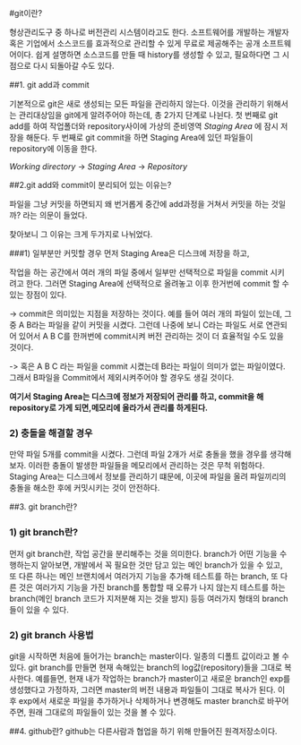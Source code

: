 #git이란?

형상관리도구 중 하나로 버전관리 시스템이라고도 한다.
소프트웨어를 개발하는 개발자 혹은 기업에서 소스코드를 효과적으로 관리할 수 있게 무료로 제공해주는 공개 소프트웨어이다.
쉽게 설명하면 소스코드를 만들 때 history를 생성할 수 있고, 필요하다면 그 시점으로 다시 되돌아갈 수도 있다.

 
##1. git add과 commit

기본적으로 git은 새로 생성되는 모든 파일을 관리하지 않는다.
이것을 관리하기 위해서는 관리대상임을 git에게 알려주어야 하는데, 총 2가지 단계로 나뉜다.
첫 번째로 git add를 하여 작업폴더와 repository사이에 가상의 준비영역 _Staging Area_ 에 잠시 저장을 해둔다.
두 번째로 git commit을 하면 Staging Area에 있던 파일들이 repository에 이동을 한다.

_Working directory_ -> _Staging Area_ -> _Repository_


##2.git add와 commit이 분리되어 있는 이유는?

파일을 그냥 커밋을 하면되지 왜 번거롭게 중간에 add과정을 거쳐서 커밋을 하는 것일까? 라는 의문이 들었다.

찾아보니 그 이유는 크게 두가지로 나뉘었다.

###1) 일부분만 커밋할 경우
먼저 Staging Area은 디스크에 저장을 하고, 

작업을 하는 공간에서 여러 개의 파일 중에서 일부만 선택적으로 파일을 commit 시키려고 한다.
그러면 Staging Area에 선택적으로 올려놓고 이후 한거번에 commit 할 수 있는 장점이 있다.

-> commit은 의미있는 지점을 저장하는 것이다. 예를 들어 여러 개의 파일이 있는데, 그중 A B라는 파일을 
같이 커밋을 시켰다. 그런데 나중에 보니 C라는 파일도 서로 연관되어 있어서 A B C를 한꺼번에 commit시켜
버전 관리하는 것이 더 효율적일 수도 있을 것이다. 

-> 혹은 A B C 라는 파일을 commit 시켰는데 B라는 파일이 의미가 없는 파일이였다. 그래서 B파일을 Commit에서
제외시켜주어야 할 경우도 생길 것이다.

**여기서 Staging Area는 디스크에 정보가 저장되어 관리를 하고, 
commit을 해 repository로 가게 되면,메모리에 올라가서 관리를 하게된다.**

### 2) 충돌을 해결할 경우

만약 파일 5개를 commit을 시켰다. 그런데 파일 2개가 서로 충돌을 했을 경우를 생각해보자.
이러한 충돌이 발생한 파일들을 메모리에서 관리하는 것은 무척 위험하다.
Staging Area는 디스크에서 정보를 관리하기 떄문에, 이곳에 파일을 올려 파일끼리의 충돌을 해소한 후에 커밋시키는 것이 안전하다.

##3. git branch란?

### 1) git branch란?
먼저 git branch란, 작업 공간을 분리해주는 것을 의미한다. 
branch가 어떤 기능을 수행하는지 알아보면, 개발에서 꼭 필요한 것만 담고 있는 메인 branch가 있을 수 있고, 
또 다른 하나는 메인 브랜치에서 여러가지 기능을 추가해 테스트를 하는 branch, 
또 다른 것은 여러가지 기능을 가진 branch를 통합할 때 
오류가 나지 않는지 테스트를 하는 branch(메인 branch 코드가 지저분해 지는 것을 방지) 등등
여러가지 형태의 branch들이 있을 수 있다. 

### 2) git branch 사용법
git을 시작하면 처음에 들어가는 branch는 master이다. 일종의 디폴트 값이라고 볼 수 있다.
git branch를 만들면 현재 속해있는 branch의 log값(repository)들을 그대로 복사한다.
예를들면, 현재 내가 작업하는 branch가 master이고 새로운 branch인 exp를 생성했다고 가정하자,
그러면 master의 버전 내용과 파일들이 그대로 복사가 된다.
이후 exp에서 새로운 파일을 추가하거나 삭제하거나 변경해도 master branch로 바꾸어주면,
원래 그대로의 파일들이 있는 것을 볼 수 있다.


##4. github란?
github는 다른사람과 협업을 하기 위해 만들어진 원격저장소이다.